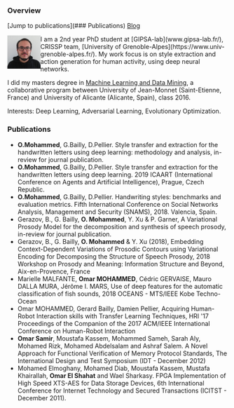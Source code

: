 ### Overview

[Jump to publications](### Publications)
[Blog](./pages/blog/first.md)

<img align="left" src="src/personal.jpg" width="15%">
I am a 2nd year PhD student at [GIPSA-lab](www.gipsa-lab.fr/), CRISSP team, [University of Grenoble-Alpes](https://www.univ-grenoble-alpes.fr/). My work focus is on style extraction and action generation for human activity, using deep neural networks.

I did my masters degree in [Machine Learning and Data Mining](https://mldm.univ-st-etienne.fr/), a collaborative program between University of Jean-Monnet (Saint-Etienne, France) and University of Alicante (Alicante, Spain), class 2016.

Interests: Deep Learning, Adversarial Learning, Evolutionary Optimization.

### Publications
* **O.Mohammed**, G.Bailly, D.Pellier. Style transfer and extraction for the handwritten letters using deep learning: methodology and analysis, in-review for journal publication.
* **O.Mohammed**, G.Bailly, D.Pellier. Style transfer and extraction for the handwritten letters using deep learning. 2019 ICAART (International Conference on Agents and Artificial Intelligence), Prague, Czech Republic.
* **O.Mohammed**, G.Bailly, D.Pellier. Handwriting styles: benchmarks and evaluation metrics. Fifth International Conference on Social Networks Analysis, Management and Security (SNAMS), 2018. Valencia, Spain.
* Gerazov, B., G. Bailly, **O. Mohammed**, Y. Xu & P. Garner, A Variational Prosody Model for the decomposition and synthesis of speech prosody, in-review for journal publication.
* Gerazov, B., G. Bailly, **O. Mohammed** & Y. Xu (2018), Embedding Context-Dependent Variations of Prosodic Contours using Variational Encoding for Decomposing the Structure of Speech Prosody, 2018 Workshop on Prosody and Meaning: Information Structure and Beyond, Aix-en-Provence, France
* Marielle MALFANTE, **Omar MOHAMMED**, Cédric GERVAISE, Mauro DALLA MURA, Jérôme I. MARS, Use of deep features for the automatic classification of fish sounds, 2018 OCEANS - MTS/IEEE Kobe Techno-Ocean
* Omar MOHAMMED, Gerard Bailly, Damien Pellier, Acquiring Human-Robot Interaction skills with Transfer Learning Techniques, HRI '17 Proceedings of the Companion of the 2017 ACM/IEEE International Conference on Human-Robot Interaction
* **Omar Samir**, Moustafa Kassem, Mohammed Sameh, Sarah Aly, Mohamed Rizk, Mohamed Abdelsalam and Ashraf Salem. A Novel Approach for Functional Verification of Memory Protocol Standards, The International Design and Test Symposium (IDT - December 2012)
* Mohamed Elmoghany, Mohamed Diab, Moustafa Kassem, Mustafa Khairallah, **Omar El Shahat** and Wael Sharkasy. FPGA Implementation of High Speed XTS-AES for Data Storage Devices, 6th International Conference for Internet Technology and Secured Transactions (ICITST - December 2011).

<!-- ### Welcome to GitHub Pages.
This automatic page generator is the easiest way to create beautiful pages for all of your projects. Author your page content here [using GitHub Flavored Markdown](https://guides.github.com/features/mastering-markdown/), select a template crafted by a designer, and publish. After your page is generated, you can check out the new `gh-pages` branch locally. If you’re using GitHub Desktop, simply sync your repository and you’ll see the new branch.

### Designer Templates
We’ve crafted some handsome templates for you to use. Go ahead and click 'Continue to layouts' to browse through them. You can easily go back to edit your page before publishing. After publishing your page, you can revisit the page generator and switch to another theme. Your Page content will be preserved.

### Creating pages manually
If you prefer to not use the automatic generator, push a branch named `gh-pages` to your repository to create a page manually. In addition to supporting regular HTML content, GitHub Pages support Jekyll, a simple, blog aware static site generator. Jekyll makes it easy to create site-wide headers and footers without having to copy them across every page. It also offers intelligent blog support and other advanced templating features.

### Authors and Contributors
You can @mention a GitHub username to generate a link to their profile. The resulting `<a>` element will link to the contributor’s GitHub Profile. For example: In 2007, Chris Wanstrath (@defunkt), PJ Hyett (@pjhyett), and Tom Preston-Werner (@mojombo) founded GitHub.

### Support or Contact
Having trouble with Pages? Check out our [documentation](https://help.github.com/pages) or [contact support](https://github.com/contact) and we’ll help you sort it out. -->
